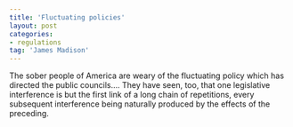 ```yaml
---
title: 'Fluctuating policies'
layout: post
categories:
- regulations
tag: 'James Madison'
---
```


The sober people of America are weary of the fluctuating policy which has directed the public councils.... They have seen, too, that one legislative interference is but the first link of a long chain of repetitions, every subsequent interference being naturally produced by the effects of the preceding.
